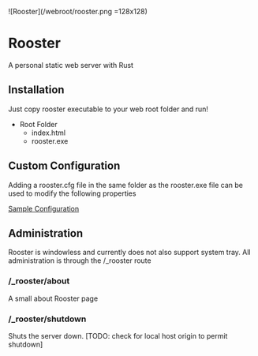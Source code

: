![Rooster](/webroot/rooster.png =128x128)

# Rooster
A personal static web server with Rust

## Installation
Just copy rooster executable to your web root folder and run!

- Root Folder
  - index.html
  - rooster.exe

## Custom Configuration
Adding a rooster.cfg file in the same folder as the rooster.exe file can be used to modify the following properties

[Sample Configuration](rooster.cfg)

## Administration
Rooster is windowless and currently does not also support system tray. All administration is through the /_rooster route

### /_rooster/about
A small about Rooster page

### /_rooster/shutdown
Shuts the server down. [TODO: check for local host origin to permit shutdown]
